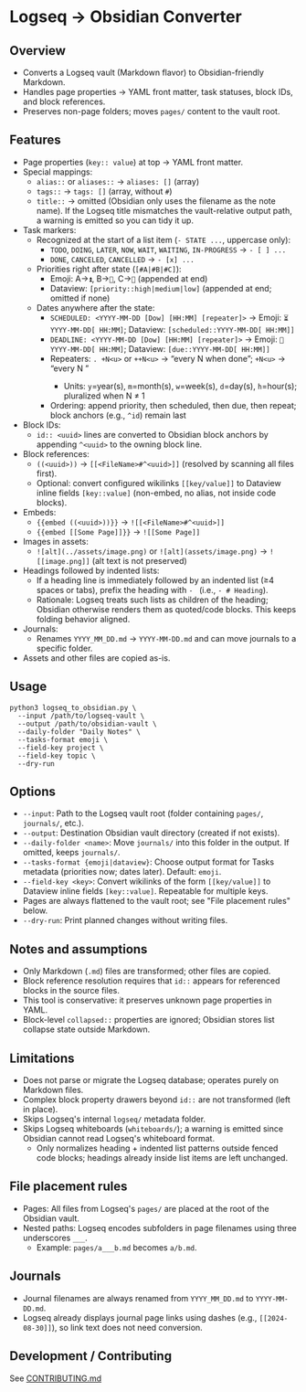 # Logseq → Obsidian Converter

## Overview

- Converts a Logseq vault (Markdown flavor) to Obsidian-friendly Markdown.
- Handles page properties → YAML front matter, task statuses, block IDs, and block references.
- Preserves non-page folders; moves `pages/` content to the vault root.

## Features

- Page properties (`key:: value`) at top → YAML front matter.
- Special mappings:
  - `alias::` or `aliases::` → `aliases: []` (array)
  - `tags::` → `tags: []` (array, without `#`)
  - `title::` → omitted (Obsidian only uses the filename as the note name). If the Logseq title mismatches the vault-relative output path, a warning is emitted so you can tidy it up.
- Task markers:
  - Recognized at the start of a list item (`- STATE ...`, uppercase only):
    - `TODO`, `DOING`, `LATER`, `NOW`, `WAIT`, `WAITING`, `IN-PROGRESS` → `- [ ] ...`
    - `DONE`, `CANCELED`, `CANCELLED` → `- [x] ...`
  - Priorities right after state (`[#A|#B|#C]`):
    - Emoji: A→`⏫`, B→`🔼`, C→`🔽` (appended at end)
    - Dataview: `[priority::high|medium|low]` (appended at end; omitted if none)
  - Dates anywhere after the state:
    - `SCHEDULED: <YYYY-MM-DD [Dow] [HH:MM] [repeater]>` → Emoji: `⏳ YYYY-MM-DD[ HH:MM]`; Dataview: `[scheduled::YYYY-MM-DD[ HH:MM]]`
    - `DEADLINE: <YYYY-MM-DD [Dow] [HH:MM] [repeater]>` → Emoji: `📅 YYYY-MM-DD[ HH:MM]`; Dataview: `[due::YYYY-MM-DD[ HH:MM]]`
    - Repeaters: `. +N<u>` or `++N<u>` → “every N <unit> when done”; `+N<u>` → “every N <unit>”
      - Units: `y`=year(s), `m`=month(s), `w`=week(s), `d`=day(s), `h`=hour(s); pluralized when N ≠ 1
    - Ordering: append priority, then scheduled, then due, then repeat; block anchors (e.g., `^id`) remain last
- Block IDs:
  - `id:: <uuid>` lines are converted to Obsidian block anchors by appending `^<uuid>` to the owning block line.
- Block references:
  - `((<uuid>))` → `[[<FileName>#^<uuid>]]` (resolved by scanning all files first).
  - Optional: convert configured wikilinks `[[key/value]]` to Dataview inline fields `[key::value]` (non-embed, no alias, not inside code blocks).
- Embeds:
  - `{{embed ((<uuid>))}}` → `![[<FileName>#^<uuid>]]`
  - `{{embed [[Some Page]]}}` → `![[Some Page]]`
- Images in assets:
  - `![alt](../assets/image.png)` or `![alt](assets/image.png)` → `![[image.png]]` (alt text is not preserved)
- Headings followed by indented lists:
  - If a heading line is immediately followed by an indented list (≥4 spaces or tabs), prefix the heading with `- ` (i.e., `- # Heading`).
  - Rationale: Logseq treats such lists as children of the heading; Obsidian otherwise renders them as quoted/code blocks. This keeps folding behavior aligned.
- Journals:
  - Renames `YYYY_MM_DD.md` → `YYYY-MM-DD.md` and can move journals to a specific folder.
- Assets and other files are copied as-is.

## Usage

```
python3 logseq_to_obsidian.py \
  --input /path/to/logseq-vault \
  --output /path/to/obsidian-vault \
  --daily-folder "Daily Notes" \
  --tasks-format emoji \
  --field-key project \
  --field-key topic \
  --dry-run
```

## Options

- `--input`: Path to the Logseq vault root (folder containing `pages/`, `journals/`, etc.).
- `--output`: Destination Obsidian vault directory (created if not exists).
- `--daily-folder <name>`: Move `journals/` into this folder in the output. If omitted, keeps `journals/`.
- `--tasks-format {emoji|dataview}`: Choose output format for Tasks metadata (priorities now; dates later). Default: `emoji`.
- `--field-key <key>`: Convert wikilinks of the form `[[key/value]]` to Dataview inline fields `[key::value]`. Repeatable for multiple keys.
- Pages are always flattened to the vault root; see "File placement rules" below.
- `--dry-run`: Print planned changes without writing files.

## Notes and assumptions

- Only Markdown (`.md`) files are transformed; other files are copied.
- Block reference resolution requires that `id::` appears for referenced blocks in the source files.
- This tool is conservative: it preserves unknown page properties in YAML.
- Block-level `collapsed::` properties are ignored; Obsidian stores list collapse state outside Markdown.

## Limitations

- Does not parse or migrate the Logseq database; operates purely on Markdown files.
- Complex block property drawers beyond `id::` are not transformed (left in place).
- Skips Logseq's internal `logseq/` metadata folder.
- Skips Logseq whiteboards (`whiteboards/`); a warning is emitted since Obsidian cannot read Logseq's whiteboard format.
    - Only normalizes heading + indented list patterns outside fenced code blocks; headings already inside list items are left unchanged.

## File placement rules

- Pages: All files from Logseq's `pages/` are placed at the root of the Obsidian vault.
- Nested paths: Logseq encodes subfolders in page filenames using three underscores `___`.
    - Example: `pages/a___b.md` becomes `a/b.md`.

## Journals

- Journal filenames are always renamed from `YYYY_MM_DD.md` to `YYYY-MM-DD.md`.
- Logseq already displays journal page links using dashes (e.g., `[[2024-08-30]]`), so link text does not need conversion.

## Development / Contributing

See [CONTRIBUTING.md](CONTRIBUTING.md)
